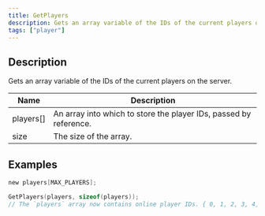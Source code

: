 ```yaml
---
title: GetPlayers
description: Gets an array variable of the IDs of the current players on the server.
tags: ["player"]
---
```


<VersionWarn version='omp v1.1.0.2612' />

## Description

Gets an array variable of the IDs of the current players on the server.

| Name          | Description                                                       |
| ------------- | ----------------------------------------------------------------- |
| players[]     | An array into which to store the player IDs, passed by reference. |
| size          | The size of the array.                                            |

## Examples

```c
new players[MAX_PLAYERS];

GetPlayers(players, sizeof(players));
// The `players` array now contains online player IDs. { 0, 1, 2, 3, 4, ... }
```

